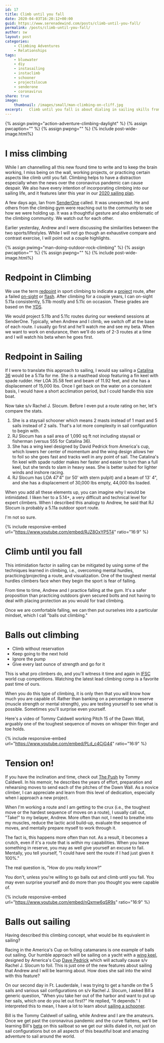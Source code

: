 ```yaml
---
id: 17
title: Climb until you fall
date: 2020-04-03T16:20:12+00:00
guid: https://www.serenadewind.com/posts/climb-until-you-fall/
permalink: /posts/climb-until-you-fall/
author: sw
layout: post
categories:
    - Climbing Adventures
    - Relationships
tags:
    - bluewater
    - diy
    - instasailing
    - instaclimb
    - schooner
    - projectslocum
    - senderone
    - coronavirus
share: true
image:
    thumbnail: /images/small/man-climbing-on-cliff.jpg 
excerpt:   Climb until you fall is about dialing in sailing skills from a pro and learning Bill's beta aboard a schooner to begin sailing around the world.
---
```

{% assign pwimg="action-adventure-climbing-daylight" %}
{% assign pwcaption="" %}
{% assign pwpng="" %}
{% include post-wide-image.html%}


# I miss climbing

While I am channelling all this new found time to write and to keep the brain working, I miss being on the wall, working projects, or practicing certain aspects like climb until you fall. Climbing helps to have a distraction especially when the news over the coronavirus pandemic can cause despair. We also have every intention of incorporating climbing into our sailing life, and it features later this year in our [2020 sailing plan](https://serenadewind.com/posts/2020-sailing-plan/ "Serenade Wind's 2020 Sailing Plan").

A few days ago, Ian from [SenderOne](https://www.senderoneclimbing.com/sna/ "SenderOne") called. It was unexpected. He and others from the climbing gym were reaching out to the community to see how we were holding up. It was a thoughtful gesture and also emblematic of the climbing community. We watch out for each other.

Earlier yesterday, Andrew and I were discussing the similarities between the two sports/lifestyles. While I will not go though an exhaustive compare and contrast exercise, I will point out a couple highlights.

{% assign pwimg="man-doing-outdoor-rock-climbing" %}
{% assign pwcaption="" %}
{% assign pwpng="" %}
{% include post-wide-image.html%}


# Redpoint in Climbing

We use the term [redpoint](https://en.wikipedia.org/wiki/Redpoint_(climbing)) in sport climbing to indicate a [project](https://www.rei.com/learn/expert-advice/rock-climbing-glossary.html) route, after a failed [on-sight](https://en.wikipedia.org/wiki/Glossary_of_climbing_terms#on_sight) or [flash](https://en.wikipedia.org/wiki/Glossary_of_climbing_terms#flash). After climbing for a couple years, I can on-sight 5.11a consistently, 5.11b mostly and 5.11c on occasion. These grades are based on the [YDS](https://www.rei.com/learn/expert-advice/climbing-bouldering-rating.html).

We would project 5.11b and 5.11c routes during our weekend sessions at SenderOne. Typically, when Andrew and I climb, we switch off at the base of each route. I usually go first and he'll watch me and see my beta. When we want to work on endurance, then we'll do sets of 2-3 routes at a time and I will watch his beta when he goes first.

# Redpoint in Sailing

If I were to translate this approach to sailing, I would say sailing a [Catalina 36](https://sailboatdata.com/sailboat/catalina-36) would be a 5.11a for me. She is a masthead sloop featuring a fin keel with spade rudder. Her LOA 35.58 feet and beam of 11.92 feet, and she has a displacement of 15,000 lbs. Once I get back on the water on a consistent basis, I would have a short acclimation period, but I could handle this size boat.

Now take s/v Rachel J. Slocum. Before I even put a route rating on her, let's compare the stats.

1.  She is a staysail schooner which means 2 masts instead of 1 mast and 5 sails instead of 2 sails. That's a lot more complexity in sail configuration to begin with.
2.  RJ Slocum has a sail area of 1,090 sq ft not including staysail or fisherman (versus 555 for Catalina 36).
3.  She has a wing keel designed by David Pedrick from America's cup, which lowers her center of momentum and the wing design allows her to foil so she goes fast and tracks well in any point of sail. The Catalina's fin keel with spade rudder makes her faster and easier to turn than a full keel, but she tends to slam in heavy seas. She is better suited for lighter winds and inshore racing.
4.  RJ Slocum has LOA 47'4" (or 50' with stern pulpit) and a beam of 13' 4", and she has a displacement of 30,000 lbs empty, 44,000 lbs loaded.

When you add all these elements up, you can imagine why I would be intimidated. I liken her to a 5.14+, a very difficult and technical level for expert climbers. When I described this analogy to Andrew, he said that RJ Slocum is probably a 5.11a outdoor sport route.

I'm not so sure.

{% include responsive-embed url="https://www.youtube.com/embed/RJZ8OxYP5T4" ratio="16:9" %}

# Climb until you fall

This intimidation factor in sailing can be mitigated by using some of the techniques learned in climbing, i.e., overcoming mental hurdles, practicing/projecting a route, and visualization. One of the toughest mental hurdles climbers face when they begin the sport is fear of falling.

From time to time, Andrew and I practice falling at the gym. It's a safer proposition than practicing outdoors given secured bolts and not having to deal with placing protection as you would for trad climbing.

Once we are comfortable falling, we can then put ourselves into a particular mindset, which I call "balls out climbing."

# Balls out climbing

-   Climb without reservation
-   Keep going to the next hold
-   Ignore the pump
-   Give every last ounce of strength and go for it

This is what pro climbers do, and you'll witness it time and again in [IFSC](https://www.youtube.com/channel/UC2MGuhIaOP6YLpUx106kTQw) world cup competitions. Watching the latest lead climbing comp is a favorite past time of ours.

When you do this type of climbing, it is only then that you will know how much you are capable of. Rather than banking on a percentage in reserve (muscle strength or mental strength), you are testing yourself to see what is possible. Sometimes you'll surprise even yourself.

Here's a video of Tommy Caldwell working Pitch 15 of the Dawn Wall, arguably one of the toughest sequence of moves on whisper thin finger and toe holds.

{% include responsive-embed url="https://www.youtube.com/embed/PLd_c4CjG44" ratio="16:9" %}



# Tension on!

If you have the inclination and time, check out [The Push](https://www.amazon.com/Push-Climbers-Journey-Endurance-Beyond/dp/0399562702) by Tommy Caldwell. In his memoir, he describes the years of effort, preparation and rehearsing moves to send each of the pitches of the Dawn Wall. As a novice climber, I can appreciate and learn from this level of dedication, especially when I approach a new project.

When I'm working a route and I am getting to the crux (i.e., the toughest move or the hardest sequence of moves on a route), I usually call out, "Take!" to my belayer, Andrew. More often than not, I need to breathe into my muscles, reduce the lactic acid build-up, evaluate the sequence of moves, and mentally prepare myself to work through it.

The fact is, this happens more often than not. As a result, it becomes a crutch, even if it's a route that is _within_ my capabilities. When you leave something in reserve, you may as well give yourself an excuse to fail. Mentally, you tell yourself, "I could have sent the route if I had just given it 100%."

The real question is, "How do you really know?"

You don't, unless you're willing to go balls out and climb until you fall. You may even surprise yourself and do more than you thought you were capable of.

{% include responsive-embed url="https://www.youtube.com/embed/nQxmw6qSR9s" ratio="16:9" %}



# Balls out sailing

Having described this climbing concept, what would be its equivalent in sailing?

Racing in the America's Cup on foiling catamarans is one example of balls out sailing. Our humble approach will be sailing on a yacht with a [wing keel](https://www.riggingdoctor.com/life-aboard/2016/9/14/wing-keels), designed by America's Cup [Dave Pedrick](https://www.pedrickyacht.com/) which will actually cause s/v Rachel J. Slocum to foil. This is just one of the new features about sailing that Andrew and I will be learning about. How does she sail into the wind with this feature?

On our second day in Ft. Lauderdale, I was trying to get a handle on the 5 sails and various sail configurations on s/v Rachel J. Slocum, I asked Bill a generic question, "When you take her out of the harbor and want to put up her sails, which one do you let out first?" He replied, "It depends." I interpreted this to mean, I have a lot to learn about [sailing a schooner](https://serenadewind.com/posts/sailing/).

Bill is the Tommy Caldwell of sailing, while Andrew and I are the amateurs. Once we get past the coronavirus pandemic and the curve flattens, we'll be learning Bill's [beta](https://www.rei.com/learn/expert-advice/rock-climbing-glossary.html) on this sailboat so we get our skills dialed in, not just on sail configurations but on all aspects of this beautiful boat and amazing adventure to sail around the world.
